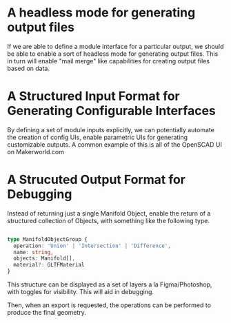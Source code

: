 # A headless mode for generating output files

If we are able to define a module interface for a particular output, we should be able to enable a sort of headless mode for generating output files. This in turn will enable "mail merge" like capabilities for creating output files based on data.

# A Structured Input Format for Generating Configurable Interfaces

By defining a set of module inputs explicitly, we can potentially automate the creation of config UIs, enable parametric UIs for generating customizable outputs. A common example of this is all of the OpenSCAD UI on Makerworld.com

# A Strucuted Output Format for Debugging

Instead of returning just a single Manifold Object, enable the return of a structured collection of Objects, with something like the following type.

```typescript

type ManifoldObjectGroup {
  operation: 'Union' | 'Intersection' | 'Difference',
  name: string,
  objects: Manifold[],
  material?: GLTFMaterial
}
```

This structure can be displayed as a set of layers a la Figma/Photoshop, with toggles for visibility. This will aid in debugging.

Then, when an export is requested, the operations can be performed to produce the final geometry.
